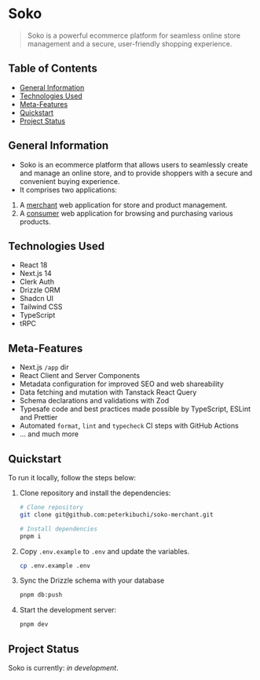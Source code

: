 # Soko

> Soko is a powerful ecommerce platform for seamless online store management and a secure, user-friendly shopping experience.

## Table of Contents

- [General Information](#general-information)
- [Technologies Used](#technologies-used)
- [Meta-Features](#meta-features)
- [Quickstart](#quickstart)
- [Project Status](#project-status)

## General Information

- Soko is an ecommerce platform that allows users to seamlessly create and manage an online store, and to provide shoppers with a secure and convenient buying experience.
- It comprises two applications:

1. A [merchant](https://github.com/peterkibuchi/soko-merchant) web application for store and product management.
2. A [consumer](https://github.com/peterkibuchi/soko-consumer) web application for browsing and purchasing various products.

## Technologies Used

- React 18
- Next.js 14
- Clerk Auth
- Drizzle ORM
- Shadcn UI
- Tailwind CSS
- TypeScript
- tRPC

## Meta-Features

- Next.js `/app` dir
- React Client and Server Components
- Metadata configuration for improved SEO and web shareability
- Data fetching and mutation with Tanstack React Query
- Schema declarations and validations with Zod
- Typesafe code and best practices made possible by TypeScript, ESLint and Prettier
- Automated `format`, `lint` and `typecheck` CI steps with GitHub Actions
- ... and much more

## Quickstart

To run it locally, follow the steps below:

1. Clone repository and install the dependencies:

   ```bash
   # Clone repository
   git clone git@github.com:peterkibuchi/soko-merchant.git

   # Install dependencies
   pnpm i
   ```

2. Copy `.env.example` to `.env` and update the variables.

   ```bash
   cp .env.example .env
   ```

3. Sync the Drizzle schema with your database

   ```bash
   pnpm db:push
   ```

4. Start the development server:

   ```bash
   pnpm dev
   ```

## Project Status

Soko is currently: _in development_.
